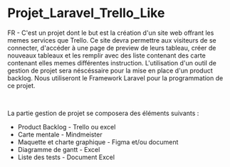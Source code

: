 # Projet_Laravel_Trello_Like

<p>
FR - C'est un projet dont le but est la création d'un site web offrant les memes services que Trello. Ce site devra permettre aux visiteurs de se connecter, d'accéder à une page de preview de leurs tableau, créer de nouveaux tableaux et les remplir avec des liste contenant des carte contenant elles memes différentes instruction. L'utilisation d'un outil de gestion de projet sera néscéssaire pour la mise en place d'un product backlog. Nous utiliseront le Framework Laravel pour la programmation de ce projet. 
</p> 
<br>
<p> La partie gestion de projet se composera des éléments suivants :
<ul>
  <li>Product Backlog - Trello ou excel</li>
  <li>Carte mentale - Mindmeister</li>
  <li>Maquette et charte graphique - Figma et/ou document</li>
  <li>Diagramme de gantt - Excel</li>
  <li>Liste des tests - Document Excel</li>
</ul>
</p>
  
